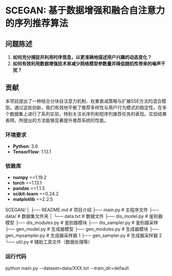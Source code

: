 # SCEGAN: 基于数据增强和融合自注意力的序列推荐算法

## 问题陈述

1. **如何充分捕捉并利用时序信息，以更准确地描述用户兴趣的动态变化？**
2. **如何有效利用数据增强技术来减少网络模型参数量并降低随机性带来的噪声干扰？**

## 贡献

本项目提出了一种结合分块自注意力机制、权重衰减策略与扩展SSE方法的混合模型。通过这些创新，我们有效地平衡了推荐多样性与用户行为模式的稳定性。在多个数据集上进行了系列实验，特别关注长序列和短序列推荐任务的表现。实验结果表明，所提出的方法能够显著提升推荐系统的性能。

### 环境要求

- **Python**: 3.6
- **TensorFlow**: 1.13.1

### 依赖库
- **numpy** ==1.19.2
- **torch** ==1.13.1
- **pandas** ==1.1.5
- **scikit-learn** ==0.24.2
- **matplotlib** ==2.2.5

SCEGAN/
│
├── README.md             # 项目介绍
├── main.py               # 主程序文件
├── data/                 # 数据集文件夹
│   └── data.txt          # 数据文件
├── dis_model.py          # 鉴别器模型
├── dis_modules.py        # 鉴别器模块
├── dis_sampler.py        # 鉴别器采样
├── gen_model.py          # 生成器模型
├── gen_modules.py        # 生成器模块
├── gen_mysampler.py      # 生成器采样器 1
├── gen_sampler.py        # 生成器采样器 2
└── util.py               # 辅助工具文件（数据处理等）

### 运行代码
python main.py --dataset=data/XXX.txt --train_dir=default
